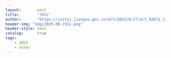 ```yaml
---
layout:       post
title:        "JSCL"
author:       "https://jsstyj.jiangsu.gov.cn/art/2025/8/17/art_92672_11624729.html"
header-img: "img/2025-08-JSCL.png"
header-style: text
catalog:      true
tags:
    - 2025
    - other
---
```


> 

